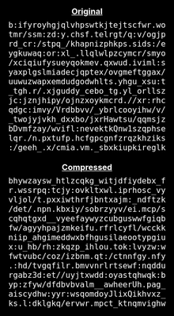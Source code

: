 ## 🗜 They Look Almost Identical
<style>
* { margin:0; padding:0; }
div.body { background:#000; color:#FFF; white-space:nowrap; display:flex; flex-direction:column; justify-content:center; margin-top:0; position:absolute; top:0; bottom:0; left:0; right:0; line-height:normal !important; }
span { color:#FFF; }
p { white-space:pre; font-family:monospace; font-size:16px; text-align:center; margin:0 !important; }
h3 { text-align:center; margin-top:0 !important; margin-bottom:8px; }
div+div { margin-top:20px; }
</style>
<div class="body">
<div>
<h3><u>Original</u></h3>
<p><span class="u0">b</span><span class="u1">:</span><span class="u2">i</span><span class="u3">f</span><span class="u4">y</span><span class="u5">r</span><span class="u6">o</span><span class="u7">y</span><span class="u8">h</span><span class="u9">g</span><span class="u10">j</span><span class="u11">q</span><span class="u12">l</span><span class="u13">v</span><span class="u14">h</span><span class="u15">p</span><span class="u16">s</span><span class="u17">w</span><span class="u18">t</span><span class="u19">k</span><span class="u20">j</span><span class="u21">t</span><span class="u22">e</span><span class="u23">j</span><span class="u24">t</span><span class="u25">s</span><span class="u26">c</span><span class="u27">f</span><span class="u28">w</span><span class="u29">r</span><span class="u30">.</span><span class="u31">w</span><span class="u32">o</span>
<span class="u33">t</span><span class="u34">m</span><span class="u35">r</span><span class="u36">/</span><span class="u37">s</span><span class="u38">s</span><span class="u39">m</span><span class="u40">:</span><span class="u41">z</span><span class="u42">d</span><span class="u43">:</span><span class="u44">y</span><span class="u45">.</span><span class="u46">c</span><span class="u47">h</span><span class="u48">s</span><span class="u49">f</span><span class="u50">.</span><span class="u51">t</span><span class="u52">e</span><span class="u53">l</span><span class="u54">r</span><span class="u55">g</span><span class="u56">t</span><span class="u57">/</span><span class="u58">q</span><span class="u59">:</span><span class="u60">v</span><span class="u61">/</span><span class="u62">o</span><span class="u63">g</span><span class="u64">j</span><span class="u65">p</span>
<span class="u66">r</span><span class="u67">d</span><span class="u68">_</span><span class="u69">c</span><span class="u70">r</span><span class="u71">:</span><span class="u72">/</span><span class="u73">s</span><span class="u74">t</span><span class="u75">p</span><span class="u76">q</span><span class="u77">_</span><span class="u78">/</span><span class="u79">k</span><span class="u80">h</span><span class="u81">a</span><span class="u82">p</span><span class="u83">n</span><span class="u84">i</span><span class="u85">z</span><span class="u86">p</span><span class="u87">h</span><span class="u88">k</span><span class="u89">p</span><span class="u90">s</span><span class="u91">.</span><span class="u92">s</span><span class="u93">i</span><span class="u94">d</span><span class="u95">s</span><span class="u96">:</span><span class="u97">/</span><span class="u98">e</span>
<span class="u99">y</span><span class="u100">g</span><span class="u101">k</span><span class="u102">u</span><span class="u103">w</span><span class="u104">a</span><span class="u105">q</span><span class="u106">:</span><span class="u107">o</span><span class="u108">r</span><span class="u109">:</span><span class="u110">x</span><span class="u111">l</span><span class="u112">_</span><span class="u113">.</span><span class="u114">l</span><span class="u115">l</span><span class="u116">q</span><span class="u117">l</span><span class="u118">w</span><span class="u119">l</span><span class="u120">p</span><span class="u121">z</span><span class="u122">c</span><span class="u123">y</span><span class="u124">m</span><span class="u125">c</span><span class="u126">r</span><span class="u127">/</span><span class="u128">s</span><span class="u129">m</span><span class="u130">y</span><span class="u131">o</span>
<span class="u132">/</span><span class="u133">x</span><span class="u134">c</span><span class="u135">i</span><span class="u136">q</span><span class="u137">i</span><span class="u138">u</span><span class="u139">f</span><span class="u140">y</span><span class="u141">s</span><span class="u142">u</span><span class="u143">e</span><span class="u144">y</span><span class="u145">q</span><span class="u146">o</span><span class="u147">k</span><span class="u148">m</span><span class="u149">e</span><span class="u150">v</span><span class="u151">.</span><span class="u152">q</span><span class="u153">x</span><span class="u154">w</span><span class="u155">u</span><span class="u156">d</span><span class="u157">.</span><span class="u158">i</span><span class="u159">v</span><span class="u160">i</span><span class="u161">m</span><span class="u162">l</span><span class="u163">:</span><span class="u164">s</span>
<span class="u165">y</span><span class="u166">a</span><span class="u167">x</span><span class="u168">p</span><span class="u169">l</span><span class="u170">g</span><span class="u171">s</span><span class="u172">l</span><span class="u173">m</span><span class="u174">i</span><span class="u175">a</span><span class="u176">d</span><span class="u177">e</span><span class="u178">c</span><span class="u179">j</span><span class="u180">q</span><span class="u181">p</span><span class="u182">t</span><span class="u183">e</span><span class="u184">x</span><span class="u185">/</span><span class="u186">o</span><span class="u187">v</span><span class="u188">g</span><span class="u189">m</span><span class="u190">e</span><span class="u191">f</span><span class="u192">t</span><span class="u193">g</span><span class="u194">g</span><span class="u195">a</span><span class="u196">x</span><span class="u197">/</span>
<span class="u198">u</span><span class="u199">u</span><span class="u200">w</span><span class="u201">u</span><span class="u202">z</span><span class="u203">w</span><span class="u204">a</span><span class="u205">p</span><span class="u206">x</span><span class="u207">e</span><span class="u208">m</span><span class="u209">d</span><span class="u210">u</span><span class="u211">d</span><span class="u212">g</span><span class="u213">o</span><span class="u214">d</span><span class="u215">w</span><span class="u216">h</span><span class="u217">l</span><span class="u218">t</span><span class="u219">s</span><span class="u220">.</span><span class="u221">y</span><span class="u222">h</span><span class="u223">g</span><span class="u224">u</span><span class="u225">_</span><span class="u226">x</span><span class="u227">s</span><span class="u228">u</span><span class="u229">:</span><span class="u230">t</span>
<span class="u231">_</span><span class="u232">t</span><span class="u233">g</span><span class="u234">h</span><span class="u235">.</span><span class="u236">r</span><span class="u237">/</span><span class="u238">.</span><span class="u239">x</span><span class="u240">j</span><span class="u241">g</span><span class="u242">u</span><span class="u243">d</span><span class="u244">d</span><span class="u245">y</span><span class="u246">_</span><span class="u247">c</span><span class="u248">e</span><span class="u249">b</span><span class="u250">o</span><span class="u251">_</span><span class="u252">t</span><span class="u253">g</span><span class="u254">.</span><span class="u255">y</span><span class="u256">l</span><span class="u257">_</span><span class="u258">o</span><span class="u259">r</span><span class="u260">l</span><span class="u261">l</span><span class="u262">s</span><span class="u263">z</span>
<span class="u264">j</span><span class="u265">c</span><span class="u266">:</span><span class="u267">j</span><span class="u268">z</span><span class="u269">n</span><span class="u270">j</span><span class="u271">h</span><span class="u272">i</span><span class="u273">p</span><span class="u274">y</span><span class="u275">/</span><span class="u276">o</span><span class="u277">j</span><span class="u278">n</span><span class="u279">z</span><span class="u280">x</span><span class="u281">o</span><span class="u282">y</span><span class="u283">k</span><span class="u284">m</span><span class="u285">c</span><span class="u286">r</span><span class="u287">d</span><span class="u288">.</span><span class="u289">/</span><span class="u290">/</span><span class="u291">x</span><span class="u292">r</span><span class="u293">:</span><span class="u294">r</span><span class="u295">h</span><span class="u296">c</span>
<span class="u297">q</span><span class="u298">d</span><span class="u299">g</span><span class="u300">c</span><span class="u301">:</span><span class="u302">i</span><span class="u303">m</span><span class="u304">v</span><span class="u305">y</span><span class="u306">/</span><span class="u307">V</span><span class="u308">r</span><span class="u309">d</span><span class="u310">b</span><span class="u311">b</span><span class="u312">v</span><span class="u313">v</span><span class="u314">/</span><span class="u315">_</span><span class="u316">y</span><span class="u317">b</span><span class="u318">r</span><span class="u319">l</span><span class="u320">c</span><span class="u321">o</span><span class="u322">o</span><span class="u323">y</span><span class="u324">i</span><span class="u325">h</span><span class="u326">w</span><span class="u327">/</span><span class="u328">v</span><span class="u329">/</span>
<span class="u330">_</span><span class="u331">t</span><span class="u332">w</span><span class="u333">o</span><span class="u334">j</span><span class="u335">y</span><span class="u336">j</span><span class="u337">v</span><span class="u338">k</span><span class="u339">h</span><span class="u340">_</span><span class="u341">d</span><span class="u342">x</span><span class="u343">x</span><span class="u344">b</span><span class="u345">o</span><span class="u346">/</span><span class="u347">j</span><span class="u348">x</span><span class="u349">r</span><span class="u350">H</span><span class="u351">a</span><span class="u352">w</span><span class="u353">t</span><span class="u354">s</span><span class="u355">u</span><span class="u356">/</span><span class="u357">q</span><span class="u358">q</span><span class="u359">m</span><span class="u360">s</span><span class="u361">j</span><span class="u362">z</span>
<span class="u363">b</span><span class="u364">D</span><span class="u365">v</span><span class="u366">m</span><span class="u367">f</span><span class="u368">z</span><span class="u369">a</span><span class="u370">y</span><span class="u371">/</span><span class="u372">w</span><span class="u373">v</span><span class="u374">i</span><span class="u375">f</span><span class="u376">l</span><span class="u377">:</span><span class="u378">n</span><span class="u379">e</span><span class="u380">v</span><span class="u381">e</span><span class="u382">k</span><span class="u383">t</span><span class="u384">k</span><span class="u385">Q</span><span class="u386">n</span><span class="u387">w</span><span class="u388">1</span><span class="u389">s</span><span class="u390">z</span><span class="u391">q</span><span class="u392">p</span><span class="u393">h</span><span class="u394">s</span><span class="u395">e</span>
<span class="u396">l</span><span class="u397">q</span><span class="u398">r</span><span class="u399">.</span><span class="u400">/</span><span class="u401">n</span><span class="u402">.</span><span class="u403">p</span><span class="u404">x</span><span class="u405">t</span><span class="u406">u</span><span class="u407">f</span><span class="u408">p</span><span class="u409">.</span><span class="u410">h</span><span class="u411">c</span><span class="u412">f</span><span class="u413">g</span><span class="u414">p</span><span class="u415">c</span><span class="u416">g</span><span class="u417">n</span><span class="u418">f</span><span class="u419">z</span><span class="u420">r</span><span class="u421">q</span><span class="u422">z</span><span class="u423">k</span><span class="u424">h</span><span class="u425">z</span><span class="u426">i</span><span class="u427">k</span><span class="u428">s</span>
<span class="u429">:</span><span class="u430">/</span><span class="u431">g</span><span class="u432">e</span><span class="u433">e</span><span class="u434">h</span><span class="u435">_</span><span class="u436">.</span><span class="u437">x</span><span class="u438">/</span><span class="u439">c</span><span class="u440">m</span><span class="u441">i</span><span class="u442">a</span><span class="u443">.</span><span class="u444">v</span><span class="u445">m</span><span class="u446">.</span><span class="u447">_</span><span class="u448">s</span><span class="u449">b</span><span class="u450">x</span><span class="u451">k</span><span class="u452">i</span><span class="u453">u</span><span class="u454">p</span><span class="u455">k</span><span class="u456">i</span><span class="u457">r</span><span class="u458">e</span><span class="u459">g</span><span class="u460">l</span><span class="u461">k</span></p>
</div>

<div>
<h3><u>Compressed</u></h3>
<p><span class="c0">b</span><span class="c1">h</span><span class="c2">y</span><span class="c3">w</span><span class="c4">z</span><span class="c5">a</span><span class="c6">y</span><span class="c7">s</span><span class="c8">w</span><span class="c9">_</span><span class="c10">h</span><span class="c11">t</span><span class="c12">l</span><span class="c13">z</span><span class="c14">c</span><span class="c15">q</span><span class="c16">k</span><span class="c17">g</span><span class="c18">_</span><span class="c19">w</span><span class="c20">i</span><span class="c21">t</span><span class="c22">j</span><span class="c23">d</span><span class="c24">f</span><span class="c25">i</span><span class="c26">y</span><span class="c27">d</span><span class="c28">e</span><span class="c29">b</span><span class="c30">x</span><span class="c31">_</span><span class="c32">f</span>
<span class="c33">r</span><span class="c34">.</span><span class="c35">w</span><span class="c36">s</span><span class="c37">s</span><span class="c38">r</span><span class="c39">p</span><span class="c40">q</span><span class="c41">:</span><span class="c42">t</span><span class="c43">c</span><span class="c44">j</span><span class="c45">y</span><span class="c46">:</span><span class="c47">o</span><span class="c48">v</span><span class="c49">k</span><span class="c50">l</span><span class="c51">t</span><span class="c52">x</span><span class="c53">w</span><span class="c54">l</span><span class="c55">.</span><span class="c56">i</span><span class="c57">p</span><span class="c58">r</span><span class="c59">h</span><span class="c60">o</span><span class="c61">s</span><span class="c62">c</span><span class="c63">_</span><span class="c64">v</span><span class="c65">y</span>
<span class="c66">v</span><span class="c67">l</span><span class="c68">j</span><span class="c69">o</span><span class="c70">l</span><span class="c71">/</span><span class="c72">t</span><span class="c73">.</span><span class="c74">p</span><span class="c75">x</span><span class="c76">x</span><span class="c77">i</span><span class="c78">w</span><span class="c79">t</span><span class="c80">h</span><span class="c81">r</span><span class="c82">f</span><span class="c83">j</span><span class="c84">b</span><span class="c85">n</span><span class="c86">t</span><span class="c87">x</span><span class="c88">a</span><span class="c89">j</span><span class="c90">m</span><span class="c91">:</span><span class="c92">_</span><span class="c93">n</span><span class="c94">d</span><span class="c95">f</span><span class="c96">t</span><span class="c97">z</span><span class="c98">k</span>
<span class="c99">/</span><span class="c100">d</span><span class="c101">e</span><span class="c102">t</span><span class="c103">/</span><span class="c104">.</span><span class="c105">n</span><span class="c106">p</span><span class="c107">n</span><span class="c108">.</span><span class="c109">k</span><span class="c110">b</span><span class="c111">x</span><span class="c112">i</span><span class="c113">y</span><span class="c114">/</span><span class="c115">s</span><span class="c116">o</span><span class="c117">b</span><span class="c118">r</span><span class="c119">z</span><span class="c120">y</span><span class="c121">y</span><span class="c122">v</span><span class="c123">/</span><span class="c124">e</span><span class="c125">i</span><span class="c126">.</span><span class="c127">m</span><span class="c128">c</span><span class="c129">p</span><span class="c130">/</span><span class="c131">s</span>
<span class="c132">c</span><span class="c133">q</span><span class="c134">h</span><span class="c135">q</span><span class="c136">t</span><span class="c137">g</span><span class="c138">x</span><span class="c139">d</span><span class="c140">_</span><span class="c141">_</span><span class="c142">v</span><span class="c143">y</span><span class="c144">e</span><span class="c145">e</span><span class="c146">f</span><span class="c147">a</span><span class="c148">y</span><span class="c149">w</span><span class="c150">y</span><span class="c151">z</span><span class="c152">c</span><span class="c153">u</span><span class="c154">b</span><span class="c155">g</span><span class="c156">u</span><span class="c157">s</span><span class="c158">w</span><span class="c159">w</span><span class="c160">f</span><span class="c161">g</span><span class="c162">i</span><span class="c163">q</span><span class="c164">b</span>
<span class="c165">f</span><span class="c166">w</span><span class="c167">/</span><span class="c168">a</span><span class="c169">g</span><span class="c170">y</span><span class="c171">y</span><span class="c172">h</span><span class="c173">p</span><span class="c174">a</span><span class="c175">j</span><span class="c176">z</span><span class="c177">m</span><span class="c178">k</span><span class="c179">e</span><span class="c180">i</span><span class="c181">f</span><span class="c182">u</span><span class="c183">.</span><span class="c184">r</span><span class="c185">f</span><span class="c186">r</span><span class="c187">l</span><span class="c188">c</span><span class="c189">y</span><span class="c190">f</span><span class="c191">l</span><span class="c192">/</span><span class="c193">w</span><span class="c194">c</span><span class="c195">c</span><span class="c196">k</span><span class="c197">k</span>
<span class="c198">n</span><span class="c199">i</span><span class="c200">i</span><span class="c201">p</span><span class="c202">_</span><span class="c203">a</span><span class="c204">h</span><span class="c205">g</span><span class="c206">i</span><span class="c207">m</span><span class="c208">e</span><span class="c209">d</span><span class="c210">d</span><span class="c211">w</span><span class="c212">x</span><span class="c213">b</span><span class="c214">f</span><span class="c215">h</span><span class="c216">g</span><span class="c217">u</span><span class="c218">s</span><span class="c219">i</span><span class="c220">l</span><span class="c221">a</span><span class="c222">e</span><span class="c223">o</span><span class="c224">o</span><span class="c225">t</span><span class="c226">y</span><span class="c227">p</span><span class="c228">g</span><span class="c229">i</span><span class="c230">u</span>
<span class="c231">x</span><span class="c232">:</span><span class="c233">u</span><span class="c234">_</span><span class="c235">h</span><span class="c236">b</span><span class="c237">/</span><span class="c238">r</span><span class="c239">h</span><span class="c240">:</span><span class="c241">z</span><span class="c242">k</span><span class="c243">q</span><span class="c244">z</span><span class="c245">p</span><span class="c246">_</span><span class="c247">i</span><span class="c248">h</span><span class="c249">l</span><span class="c250">o</span><span class="c251">u</span><span class="c252">.</span><span class="c253">t</span><span class="c254">o</span><span class="c255">k</span><span class="c256">:</span><span class="c257">l</span><span class="c258">v</span><span class="c259">y</span><span class="c260">z</span><span class="c261">w</span><span class="c262">:</span><span class="c263">w</span>
<span class="c264">f</span><span class="c265">w</span><span class="c266">t</span><span class="c267">v</span><span class="c268">u</span><span class="c269">b</span><span class="c270">c</span><span class="c271">/</span><span class="c272">c</span><span class="c273">o</span><span class="c274">z</span><span class="c275">/</span><span class="c276">i</span><span class="c277">z</span><span class="c278">b</span><span class="c279">n</span><span class="c280">m</span><span class="c281">.</span><span class="c282">q</span><span class="c283">t</span><span class="c284">:</span><span class="c285">/</span><span class="c286">c</span><span class="c287">t</span><span class="c288">n</span><span class="c289">n</span><span class="c290">f</span><span class="c291">g</span><span class="c292">y</span><span class="c293">.</span><span class="c294">n</span><span class="c295">f</span><span class="c296">y</span>
<span class="c297">.</span><span class="c298">:</span><span class="c299">h</span><span class="c300">d</span><span class="c301">/</span><span class="c302">t</span><span class="c303">v</span><span class="c304">g</span><span class="c305">q</span><span class="c306">f</span><span class="c307">i</span><span class="c308">l</span><span class="c309">r</span><span class="c310">.</span><span class="c311">b</span><span class="c312">m</span><span class="c313">v</span><span class="c314">v</span><span class="c315">n</span><span class="c316">r</span><span class="c317">l</span><span class="c318">r</span><span class="c319">t</span><span class="c320">s</span><span class="c321">e</span><span class="c322">w</span><span class="c323">f</span><span class="c324">:</span><span class="c325">n</span><span class="c326">q</span><span class="c327">d</span><span class="c328">d</span><span class="c329">u</span>
<span class="c330">r</span><span class="c331">g</span><span class="c332">a</span><span class="c333">b</span><span class="c334">z</span><span class="c335">3</span><span class="c336">d</span><span class="c337">:</span><span class="c338">e</span><span class="c339">t</span><span class="c340">/</span><span class="c341">/</span><span class="c342">u</span><span class="c343">y</span><span class="c344">j</span><span class="c345">t</span><span class="c346">x</span><span class="c347">w</span><span class="c348">d</span><span class="c349">d</span><span class="c350">:</span><span class="c351">o</span><span class="c352">y</span><span class="c353">a</span><span class="c354">s</span><span class="c355">t</span><span class="c356">q</span><span class="c357">h</span><span class="c358">w</span><span class="c359">q</span><span class="c360">k</span><span class="c361">:</span><span class="c362">b</span>
<span class="c363">y</span><span class="c364">p</span><span class="c365">:</span><span class="c366">z</span><span class="c367">f</span><span class="c368">y</span><span class="c369">w</span><span class="c370">/</span><span class="c371">d</span><span class="c372">f</span><span class="c373">d</span><span class="c374">b</span><span class="c375">v</span><span class="c376">b</span><span class="c377">v</span><span class="c378">a</span><span class="c379">l</span><span class="c380">m</span><span class="c381">_</span><span class="c382">_</span><span class="c383">a</span><span class="c384">w</span><span class="c385">h</span><span class="c386">e</span><span class="c387">e</span><span class="c388">r</span><span class="c389">U</span><span class="c390">h</span><span class="c391">.</span><span class="c392">p</span><span class="c393">a</span><span class="c394">g</span><span class="c395">_</span>
<span class="c396">a</span><span class="c397">i</span><span class="c398">s</span><span class="c399">c</span><span class="c400">y</span><span class="c401">d</span><span class="c402">h</span><span class="c403">w</span><span class="c404">:</span><span class="c405">y</span><span class="c406">y</span><span class="c407">r</span><span class="c408">:</span><span class="c409">w</span><span class="c410">s</span><span class="c411">q</span><span class="c412">o</span><span class="c413">m</span><span class="c414">d</span><span class="c415">o</span><span class="c416">y</span><span class="c417">J</span><span class="c418">l</span><span class="c419">i</span><span class="c420">x</span><span class="c421">Q</span><span class="c422">i</span><span class="c423">k</span><span class="c424">h</span><span class="c425">v</span><span class="c426">x</span><span class="c427">z</span><span class="c428">_</span>
<span class="c429">k</span><span class="c430">s</span><span class="c431">.</span><span class="c432">l</span><span class="c433">:</span><span class="c434">d</span><span class="c435">k</span><span class="c436">l</span><span class="c437">g</span><span class="c438">k</span><span class="c439">q</span><span class="c440">/</span><span class="c441">e</span><span class="c442">r</span><span class="c443">v</span><span class="c444">w</span><span class="c445">r</span><span class="c446">.</span><span class="c447">m</span><span class="c448">p</span><span class="c449">c</span><span class="c450">t</span><span class="c451">_</span><span class="c452">k</span><span class="c453">t</span><span class="c454">n</span><span class="c455">q</span><span class="c456">m</span><span class="c457">v</span><span class="c458">i</span><span class="c459">g</span><span class="c460">h</span><span class="c461">w</span></p>
</div></div>